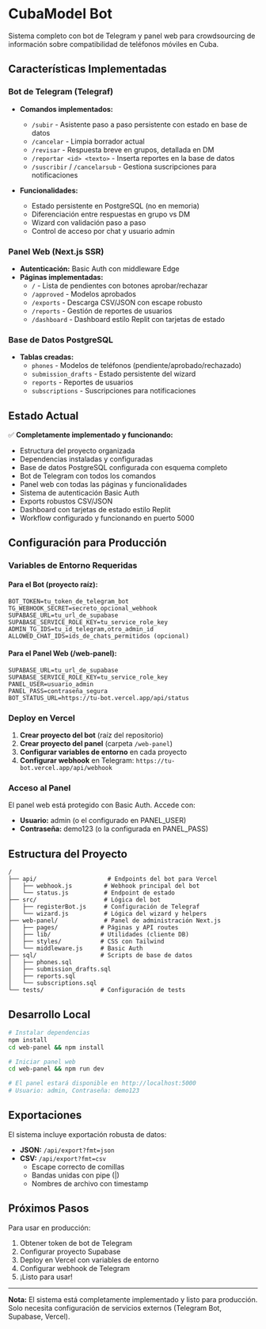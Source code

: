 # CubaModel Bot

Sistema completo con bot de Telegram y panel web para crowdsourcing de información sobre compatibilidad de teléfonos móviles en Cuba.

## Características Implementadas

### Bot de Telegram (Telegraf)
- **Comandos implementados:**
  - `/subir` - Asistente paso a paso persistente con estado en base de datos
  - `/cancelar` - Limpia borrador actual
  - `/revisar` - Respuesta breve en grupos, detallada en DM
  - `/reportar <id> <texto>` - Inserta reportes en la base de datos
  - `/suscribir` / `/cancelarsub` - Gestiona suscripciones para notificaciones

- **Funcionalidades:**
  - Estado persistente en PostgreSQL (no en memoria)
  - Diferenciación entre respuestas en grupo vs DM
  - Wizard con validación paso a paso
  - Control de acceso por chat y usuario admin

### Panel Web (Next.js SSR)
- **Autenticación:** Basic Auth con middleware Edge
- **Páginas implementadas:**
  - `/` - Lista de pendientes con botones aprobar/rechazar
  - `/approved` - Modelos aprobados
  - `/exports` - Descarga CSV/JSON con escape robusto
  - `/reports` - Gestión de reportes de usuarios
  - `/dashboard` - Dashboard estilo Replit con tarjetas de estado

### Base de Datos PostgreSQL
- **Tablas creadas:**
  - `phones` - Modelos de teléfonos (pendiente/aprobado/rechazado)
  - `submission_drafts` - Estado persistente del wizard
  - `reports` - Reportes de usuarios
  - `subscriptions` - Suscripciones para notificaciones

## Estado Actual

✅ **Completamente implementado y funcionando:**
- Estructura del proyecto organizada
- Dependencias instaladas y configuradas
- Base de datos PostgreSQL configurada con esquema completo
- Bot de Telegram con todos los comandos
- Panel web con todas las páginas y funcionalidades
- Sistema de autenticación Basic Auth
- Exports robustos CSV/JSON
- Dashboard con tarjetas de estado estilo Replit
- Workflow configurado y funcionando en puerto 5000

## Configuración para Producción

### Variables de Entorno Requeridas

#### Para el Bot (proyecto raíz):
```
BOT_TOKEN=tu_token_de_telegram_bot
TG_WEBHOOK_SECRET=secreto_opcional_webhook
SUPABASE_URL=tu_url_de_supabase
SUPABASE_SERVICE_ROLE_KEY=tu_service_role_key
ADMIN_TG_IDS=tu_id_telegram,otro_admin_id
ALLOWED_CHAT_IDS=ids_de_chats_permitidos (opcional)
```

#### Para el Panel Web (/web-panel):
```
SUPABASE_URL=tu_url_de_supabase
SUPABASE_SERVICE_ROLE_KEY=tu_service_role_key
PANEL_USER=usuario_admin
PANEL_PASS=contraseña_segura
BOT_STATUS_URL=https://tu-bot.vercel.app/api/status
```

### Deploy en Vercel

1. **Crear proyecto del bot** (raíz del repositorio)
2. **Crear proyecto del panel** (carpeta `/web-panel`)
3. **Configurar variables de entorno** en cada proyecto
4. **Configurar webhook** en Telegram: `https://tu-bot.vercel.app/api/webhook`

### Acceso al Panel

El panel web está protegido con Basic Auth. Accede con:
- **Usuario:** admin (o el configurado en PANEL_USER)
- **Contraseña:** demo123 (o la configurada en PANEL_PASS)

## Estructura del Proyecto

```
/
├── api/                    # Endpoints del bot para Vercel
│   ├── webhook.js         # Webhook principal del bot
│   └── status.js          # Endpoint de estado
├── src/                   # Lógica del bot
│   ├── registerBot.js     # Configuración de Telegraf
│   └── wizard.js          # Lógica del wizard y helpers
├── web-panel/             # Panel de administración Next.js
│   ├── pages/            # Páginas y API routes
│   ├── lib/              # Utilidades (cliente DB)
│   ├── styles/           # CSS con Tailwind
│   └── middleware.js     # Basic Auth
├── sql/                  # Scripts de base de datos
│   ├── phones.sql
│   ├── submission_drafts.sql
│   ├── reports.sql
│   └── subscriptions.sql
└── tests/                # Configuración de tests
```

## Desarrollo Local

```bash
# Instalar dependencias
npm install
cd web-panel && npm install

# Iniciar panel web
cd web-panel && npm run dev

# El panel estará disponible en http://localhost:5000
# Usuario: admin, Contraseña: demo123
```

## Exportaciones

El sistema incluye exportación robusta de datos:
- **JSON:** `/api/export?fmt=json`
- **CSV:** `/api/export?fmt=csv` 
  - Escape correcto de comillas
  - Bandas unidas con pipe (|)
  - Nombres de archivo con timestamp

## Próximos Pasos

Para usar en producción:
1. Obtener token de bot de Telegram
2. Configurar proyecto Supabase
3. Deploy en Vercel con variables de entorno
4. Configurar webhook de Telegram
5. ¡Listo para usar!

---

**Nota:** El sistema está completamente implementado y listo para producción. Solo necesita configuración de servicios externos (Telegram Bot, Supabase, Vercel).